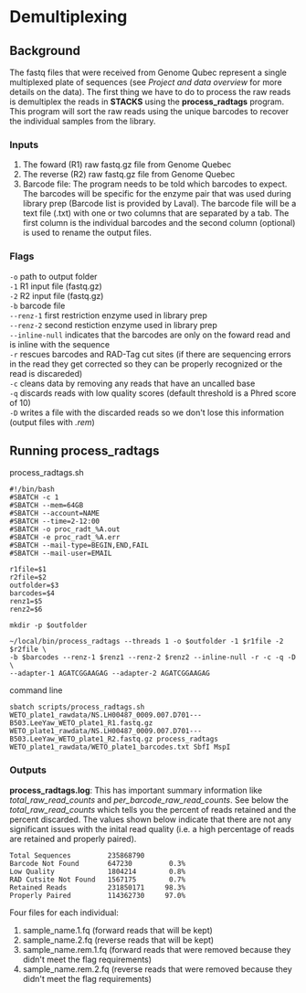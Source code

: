 # Demultiplexing  
  
## Background  
  
The fastq files that were received from Genome Qubec represent a single multiplexed plate of sequences (see *Project and data overview* for more details on the data). The first thing we have to do to process the raw reads is demultiplex the reads in **STACKS** using the **process_radtags** program. This program will sort the raw reads using the unique barcodes to recover the individual samples from the library.   
  
### Inputs   
1) The foward (R1) raw fastq.gz file from Genome Quebec
2) The reverse (R2) raw fastq.gz file from Genome Quebec
3) Barcode file: The program needs to be told which barcodes to expect. The barcodes will be specific for the enzyme pair that was used during library prep (Barcode list is provided by Laval). The barcode file will be a text file (.txt) with one or two columns that are separated by a tab. The first column is the individual barcodes and the second column (optional) is used to rename the output files.
  
### Flags  
`-o` path to output folder  
`-1` R1 input file (fastq.gz)  
`-2` R2 input file (fastq.gz)  
`-b` barcode file  
`--renz-1` first restriction enzyme used in library prep  
`--renz-2` second restiction enzyme used in library prep  
`--inline-null` indicates that the barcodes are only on the foward read and is inline with the sequence  
`-r` rescues barcodes and RAD-Tag cut sites (if there are sequencing errors in the read they get corrected so they can be properly recognized or the read is discareded)  
`-c` cleans data by removing any reads that have an uncalled base  
`-q` discards reads with low quality scores (default threshold is a Phred score of 10)  
`-D` writes a file with the discarded reads so we don't lose this information (output files with *.rem*)
  
## Running process_radtags
process_radtags.sh

```
#!/bin/bash
#SBATCH -c 1
#SBATCH --mem=64GB
#SBATCH --account=NAME
#SBATCH --time=2-12:00
#SBATCH -o proc_radt_%A.out
#SBATCH -e proc_radt_%A.err
#SBATCH --mail-type=BEGIN,END,FAIL
#SBATCH --mail-user=EMAIL

r1file=$1
r2file=$2
outfolder=$3
barcodes=$4
renz1=$5
renz2=$6

mkdir -p $outfolder

~/local/bin/process_radtags --threads 1 -o $outfolder -1 $r1file -2 $r2file \
-b $barcodes --renz-1 $renz1 --renz-2 $renz2 --inline-null -r -c -q -D  \
--adapter-1 AGATCGGAAGAG --adapter-2 AGATCGGAAGAG

```
command line
```
sbatch scripts/process_radtags.sh WETO_plate1_rawdata/NS.LH00487_0009.007.D701---B503.LeeYaw_WETO_plate1_R1.fastq.gz WETO_plate1_rawdata/NS.LH00487_0009.007.D701---B503.LeeYaw_WETO_plate1_R2.fastq.gz process_radtags WETO_plate1_rawdata/WETO_plate1_barcodes.txt SbfI MspI
```
### Outputs
**process_radtags.log**: This has important summary information like *total_raw_read_counts* and *per_barcode_raw_read_counts*. See below the *total_raw_read_counts* which tells you the percent of reads retained and the percent discarded. The values shown below indicate that there are not any significant issues with the inital read quality (i.e. a high percentage of reads are retained and properly paired).
```
Total Sequences         235868790
Barcode Not Found       647230         0.3%
Low Quality             1804214        0.8%
RAD Cutsite Not Found   1567175        0.7%
Retained Reads          231850171     98.3%
Properly Paired         114362730     97.0%
```
Four files for each individual:
1) sample_name.1.fq (forward reads that will be kept)
2) sample_name.2.fq (reverse reads that will be kept)
3) sample_name.rem.1.fq (forward reads that were removed because they didn't meet the flag requirements)
4) sample_name.rem.2.fq (reverse reads that were removed because they didn't meet the flag requirements)
